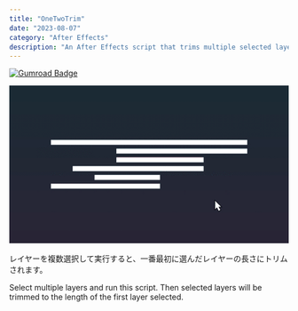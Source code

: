 ```yaml
---
title: "OneTwoTrim"
date: "2023-08-07"
category: "After Effects"
description: "An After Effects script that trims multiple selected layers to match the length of the first selected layer. Streamline your editing process with this simple yet powerful tool."
---
```


[![Gumroad Badge](https://img.shields.io/badge/Gumroad-FF90E8?logo=gumroad&logoColor=fff&style=for-the-badge)](https://cumuloworks.gumroad.com/l/onetwotrim)

![](./onetwotrim/oneTwoTrim_Demo.gif)

レイヤーを複数選択して実行すると、一番最初に選んだレイヤーの長さにトリムされます。

Select multiple layers and run this script. Then selected layers will be trimmed to the length of the first layer selected.
